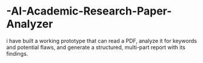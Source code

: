 # -AI-Academic-Research-Paper-Analyzer
i have built a working prototype that can read a PDF, analyze it for keywords and potential flaws, and generate a structured, multi-part report with its findings. 
